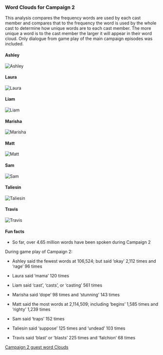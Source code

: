 
### Word Clouds for Campaign 2

This analysis compares the frequency words are used by each cast member
and compares that to the frequency the word is used by the whole cast to
determine how unique words are to each cast member. The more unique a
word is to the cast member the larger it will appear in their word
cloud. Only dialogue from game play of the main campaign episodes was
included.

#### Ashley

![Ashley](../plots/wordClouds/C2/C2ASHLEY.png)

#### Laura

![Laura](../plots/wordClouds/C2/C2LAURA.png)

#### Liam

![Liam](../plots/wordClouds/C2/C2LIAM.png)

#### Marisha

![Marisha](../plots/wordClouds/C2/C2MARISHA.png)

#### Matt

![Matt](../plots/wordClouds/C2/C2MATT.png)

#### Sam

![Sam](../plots/wordClouds/C2/C2SAM.png)

#### Taliesin

![Taliesin](../plots/wordClouds/C2/C2TALIESIN.png)

#### Travis

![Travis](../plots/wordClouds/C2/C2TRAVIS.png)

#### Fun facts

-   So far, over 4.65 million words have been spoken during Campaign 2

During game play of Campaign 2:

-   Ashley said the fewest words at 106,524; but said ‘okay’ 2,112 times
    and ‘rage’ 96 times

-   Laura said ‘mama’ 120 times

-   Liam said ‘cast’, ‘casts’, or ‘casting’ 561 times

-   Marisha said ‘dope’ 98 times and ‘stunning’ 143 times

-   Matt said the most words at 2,114,509; including ‘begins’ 1,585
    times and ‘righty’ 1,239 times

-   Sam said ‘traps’ 152 times

-   Taliesin said ‘suppose’ 125 times and ‘undead’ 103 times

-   Travis said ‘blast’ or ‘blasts’ 225 times and ‘falchion’ 68 times

[Campaign 2 guest word
Clouds](wordCloudsGuests.md#word-clouds-for-campaign-2-guests)
